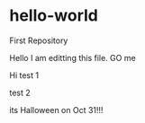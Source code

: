 # hello-world
First Repository

Hello I am editting this file.  GO me



Hi test 1

test 2


its Halloween on Oct 31!!!